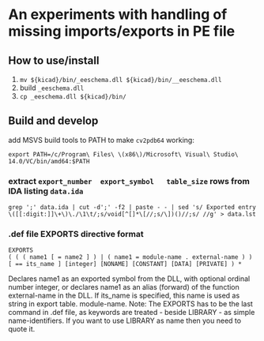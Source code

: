 # An experiments with handling of missing imports/exports in PE file

## How to use/install

1. `mv ${kicad}/bin/_eeschema.dll ${kicad}/bin/__eeschema.dll`
2. build `_eeschema.dll`
3. `cp _eeschema.dll ${kicad}/bin/`

## Build and develop

add MSVS build tools to PATH to make `cv2pdb64` working:

~~~
export PATH=/c/Program\ Files\ \(x86\)/Microsoft\ Visual\ Studio\ 14.0/VC/bin/amd64:$PATH
~~~

### extract `export_number	export_symbol	table_size` rows from IDA listing `data.ida`
~~~
grep ';' data.ida | cut -d';' -f2 | paste - - | sed 's/ Exported entry \([[:digit:]]\+\)\./\1\t/;s/void[^[]*\[//;s/\])()//;s/ //g' > data.lst
~~~

### .def file EXPORTS directive format
~~~
EXPORTS 
( ( ( name1 [ = name2 ] ) | ( name1 = module-name . external-name ) ) [ == its_name ] [integer] [NONAME] [CONSTANT] [DATA] [PRIVATE] ) *
~~~
Declares name1 as an exported symbol from the DLL, with optional ordinal number integer, 
or declares name1 as an alias (forward) of the function external-name in the DLL. 
If its_name is specified, this name is used as string in export table. module-name. 
Note: The EXPORTS has to be the last command in .def file, as keywords are treated - beside LIBRARY - as simple name-identifiers.
If you want to use LIBRARY as name then you need to quote it.

